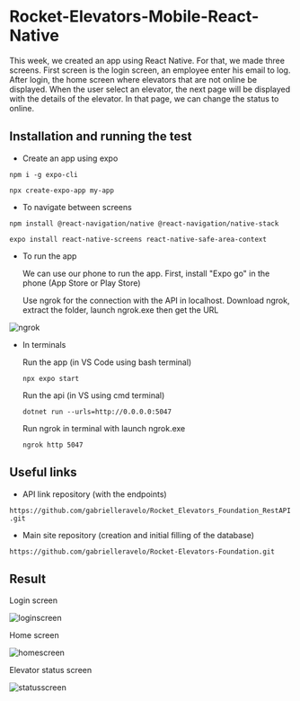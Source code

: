 # Rocket-Elevators-Mobile-React-Native

This week, we created an app using React Native. For that, we made three screens. First screen is the login screen, an employee enter his email to log. After login, the home screen where elevators that are not online be displayed. When the user select an elevator, the next page will be displayed with the details of the elevator. In that page, we can change the status to online.

## Installation and running the test

- Create an app using expo

`npm i -g expo-cli`

`npx create-expo-app my-app`

- To navigate between screens

`npm install @react-navigation/native @react-navigation/native-stack`

`expo install react-native-screens react-native-safe-area-context`

- To run the app

  We can use our phone to run the app. First, install "Expo go" in the phone (App Store or Play Store)

  Use ngrok for the connection with the API in localhost. Download ngrok, extract the folder, launch ngrok.exe then get the URL

![ngrok](https://user-images.githubusercontent.com/113941321/211241657-01d682ae-4460-41bd-8297-e9628ee987f7.png)

- In terminals

  Run the app (in VS Code using bash terminal)

  `npx expo start`

  Run the api (in VS using cmd terminal)

  `dotnet run --urls=http://0.0.0.0:5047`

  Run ngrok in terminal with launch ngrok.exe

  `ngrok http 5047`

## Useful links

- API link repository (with the endpoints)

`https://github.com/gabrielleravelo/Rocket_Elevators_Foundation_RestAPI.git`

- Main site repository (creation and initial filling of the database)

`https://github.com/gabrielleravelo/Rocket-Elevators-Foundation.git`

## Result

Login screen

![loginscreen](https://user-images.githubusercontent.com/113941321/211241179-f140861d-1b8e-4f3a-a430-82372ff3ea97.png)

Home screen

![homescreen](https://user-images.githubusercontent.com/113941321/211241250-014c5d3c-6590-4767-a709-c791732c92b0.png)

Elevator status screen

![statusscreen](https://user-images.githubusercontent.com/113941321/211241296-ed33ba9d-d5f6-490d-8f22-f722f58e3307.png)
